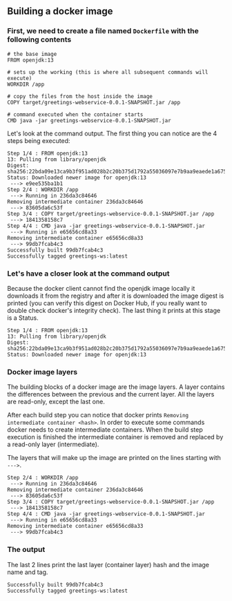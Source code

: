 
## Building a docker image

### First, we need to create a file named `Dockerfile` with the following contents

```
# the base image
FROM openjdk:13

# sets up the working (this is where all subsequent commands will execute)
WORKDIR /app

# copy the files from the host inside the image
COPY target/greetings-webservice-0.0.1-SNAPSHOT.jar /app

# command executed when the container starts
CMD java -jar greetings-webservice-0.0.1-SNAPSHOT.jar
```

Let's look at the command output. The first thing you can notice are the 4 steps being executed:
```
Step 1/4 : FROM openjdk:13
13: Pulling from library/openjdk
Digest: sha256:22bda09e13ca9b3f951ad028b2c20b375d1792a55036097e7b9aa9eaede1a675
Status: Downloaded newer image for openjdk:13
 ---> e9ee535ba1b1
Step 2/4 : WORKDIR /app
 ---> Running in 236da3c84646
Removing intermediate container 236da3c84646
 ---> 83605da6c53f
Step 3/4 : COPY target/greetings-webservice-0.0.1-SNAPSHOT.jar /app
 ---> 1841358158c7
Step 4/4 : CMD java -jar greetings-webservice-0.0.1-SNAPSHOT.jar
 ---> Running in e65656cd8a33
Removing intermediate container e65656cd8a33
 ---> 99db7fcab4c3
Successfully built 99db7fcab4c3
Successfully tagged greetings-ws:latest
```

### Let's have a closer look at the command output

Because the docker client cannot find the openjdk image locally it downloads it from the registry and after it is downloaded the image digest is printed (you can verify this digest on Docker Hub, if you really want to double check docker's integrity check). The last thing it prints at this stage is a Status.

```
Step 1/4 : FROM openjdk:13
13: Pulling from library/openjdk
Digest: sha256:22bda09e13ca9b3f951ad028b2c20b375d1792a55036097e7b9aa9eaede1a675
Status: Downloaded newer image for openjdk:13
```

### Docker image layers

The building blocks of a docker image are the image layers. A layer contains the differences between the previous and the current layer. All the layers are read-only, except the last one.

After each build step you can notice that docker prints `Removing intermediate container <hash>`. In order to execute some commands docker needs to create intermediate containers. When the build step execution is finished the intermediate container is removed and replaced by a read-only layer (intermediate).

The layers that will make up the image are printed on the lines starting with `--->`.

```
Step 2/4 : WORKDIR /app
 ---> Running in 236da3c84646
Removing intermediate container 236da3c84646
 ---> 83605da6c53f
Step 3/4 : COPY target/greetings-webservice-0.0.1-SNAPSHOT.jar /app
 ---> 1841358158c7
Step 4/4 : CMD java -jar greetings-webservice-0.0.1-SNAPSHOT.jar
 ---> Running in e65656cd8a33
Removing intermediate container e65656cd8a33
 ---> 99db7fcab4c3
```

### The output

The last 2 lines print the last layer (container layer) hash and the image name and tag.

```
Successfully built 99db7fcab4c3
Successfully tagged greetings-ws:latest
```
